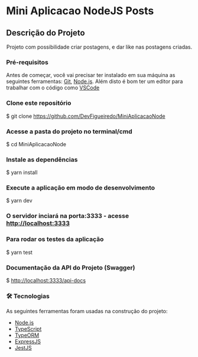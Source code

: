 # Mini Aplicacao NodeJS Posts 

## Descrição do Projeto
<p align="center">Projeto com possibilidade criar postagens, e dar like nas postagens criadas.</p>


### Pré-requisitos
Antes de começar, você vai precisar ter instalado em sua máquina as seguintes ferramentas:
[Git](https://git-scm.com), [Node.js](https://nodejs.org/en/). 
Além disto é bom ter um editor para trabalhar com o código como [VSCode](https://code.visualstudio.com/)


### Clone este repositório
$ git clone <https://github.com/DevFigueiredo/MiniAplicacaoNode>

### Acesse a pasta do projeto no terminal/cmd
$ cd MiniAplicacaoNode

### Instale as dependências
$ yarn install

### Execute a aplicação em modo de desenvolvimento
$ yarn dev

### O servidor inciará na porta:3333 - acesse <http://localhost:3333> 

### Para rodar os testes da aplicação 
$ yarn test

### Documentação da API do Projeto (Swagger) 
$ <http://localhost:3333/api-docs>



### 🛠 Tecnologias

As seguintes ferramentas foram usadas na construção do projeto:

- [Node.js](https://nodejs.org/en/)
- [TypeScript](https://www.typescriptlang.org/)
- [TypeORM](https://typeorm.io/)
- [ExpressJS](https://expressjs.com/)
- [JestJS](https://jestjs.io/pt-BR/)

